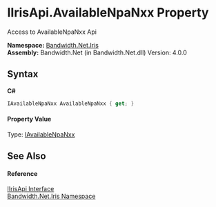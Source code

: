 ﻿# IIrisApi.AvailableNpaNxx Property 
 

Access to AvailableNpaNxx Api

**Namespace:**&nbsp;<a href ="N_Bandwidth_Net_Iris.md">Bandwidth.Net.Iris</a><br />**Assembly:**&nbsp;Bandwidth.Net (in Bandwidth.Net.dll) Version: 4.0.0

## Syntax

**C#**<br />
``` C#
IAvailableNpaNxx AvailableNpaNxx { get; }
```


#### Property Value
Type: <a href ="T_Bandwidth_Net_Iris_IAvailableNpaNxx.md">IAvailableNpaNxx</a>

## See Also


#### Reference
<a href ="T_Bandwidth_Net_Iris_IIrisApi.md">IIrisApi Interface</a><br /><a href ="N_Bandwidth_Net_Iris.md">Bandwidth.Net.Iris Namespace</a><br />